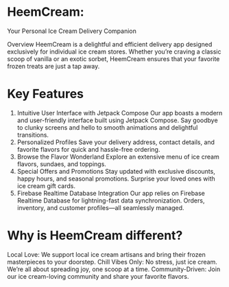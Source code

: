 # HeemCream: 
Your Personal Ice Cream Delivery Companion

Overview
HeemCream is a delightful and efficient delivery app designed exclusively for individual ice cream stores. Whether you’re craving a classic scoop of vanilla or an exotic sorbet, HeemCream ensures that your favorite frozen treats are just a tap away.

# Key Features
1. Intuitive User Interface with Jetpack Compose
Our app boasts a modern and user-friendly interface built using Jetpack Compose. Say goodbye to clunky screens and hello to smooth animations and delightful transitions.
2. Personalized Profiles
Save your delivery address, contact details, and favorite flavors for quick and hassle-free ordering.
3. Browse the Flavor Wonderland
Explore an extensive menu of ice cream flavors, sundaes, and toppings.
4. Special Offers and Promotions
Stay updated with exclusive discounts, happy hours, and seasonal promotions.
Surprise your loved ones with ice cream gift cards.
5. Firebase Realtime Database Integration
Our app relies on Firebase Realtime Database for lightning-fast data synchronization.
Orders, inventory, and customer profiles—all seamlessly managed.

# Why is HeemCream different?
Local Love: We support local ice cream artisans and bring their frozen masterpieces to your doorstep.
Chill Vibes Only: No stress, just ice cream. We’re all about spreading joy, one scoop at a time.
Community-Driven: Join our ice cream-loving community and share your favorite flavors.
